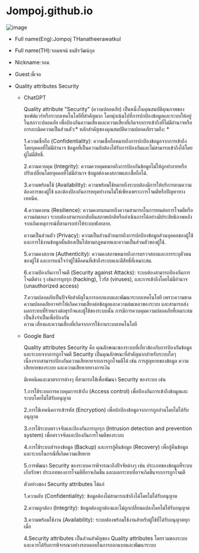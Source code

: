 # Jompoj.github.io
![image](https://github.com/Jompoj/Jompoj.github.io/assets/147574797/30fb6397-a72a-4f92-8db9-8e2aa784442a)
- Full name(Eng):Jompoj THanatheerawatkul

- Full name(TH):จอมพจน์ ธนธีรวัฒน์กุล

- Nickname:จอม

- Guest:พี่เจล

- Quality attributes Security
  - ChatGPT

    Quality attribute "Security" (ความปลอดภัย) เป็นหนึ่งในคุณสมบัติคุณภาพของซอฟต์แวร์หรือระบบเทคโนโลยีที่สำคัญมาก โดยมุ่งเน้นไปที่การปกป้องข้อมูลและระบบให้อยู่ในสภาวะปลอดภัย เพื่อป้องกันความเสี่ยงและความเสี่ยงที่เกิดจากการเข้าถึงที่ไม่มีอำนาจหรือการละเมิดความเป็นส่วนตัว:* หลักสำคัญของคุณสมบัติความปลอดภัยรวมถึง: *
    
      1.ความเชื่อถือ (Confidentiality): ความเชื่อถือหมายถึงการปกป้องข้อมูลจากการเข้าถึงโดยบุคคลที่ไม่มีอำนาจ ข้อมูลที่เป็นความลับต้องได้รับการป้องกันและไม่สามารถเข้าถึงได้โดยผู้ไม่มีสิทธิ์.
    
      2.ความควบคุม (Integrity): ความควบคุมหมายถึงการป้องกันข้อมูลไม่ให้ถูกทำลายหรือปรับเปลี่ยนโดยบุคคลที่ไม่มีอำนาจ ข้อมูลต้องคงสภาพและเชื่อถือได้.
    
      3.ความพร้อมใช้ (Availability): ความพร้อมใช้หมายถึงระบบต้องมีการให้บริการตามความต้องการของผู้ใช้ และต้องป้องกันการหยุดทำงานไม่ใช่เพียงเพราะการโจมตีหรือปัญหาทางเทคนิค.
    
      4.ความคงทน (Resilience): ความคงทนหมายถึงความสามารถในการทนต่อการโจมตีหรือความล่มเหลว ระบบต้องสามารถกลับคืนสภาพปกติหรือดำเนินการได้อย่างมีประสิทธิภาพหลังจากเกิดเหตุการณ์ที่สามารถทำให้ระบบพังทลาย.
    
      ความเป็นส่วนตัว (Privacy): ความเป็นส่วนตัวหมายถึงการปกป้องข้อมูลส่วนบุคคลของผู้ใช้และการใช้งานข้อมูลนั้นต้องเป็นไปตามกฎหมายและความเป็นส่วนตัวของผู้ใช้.
    
      5.ความคงสภาพ (Authenticity): ความคงสภาพหมายถึงการตรวจสอบและการระบุตัวตนของผู้ใช้ และการแน่ใจว่าผู้ใช้คือคนที่เข้าถึงระบบและมีสิทธิ์ที่เหมาะสม.
    
      6.ความป้องกันการโจมตี (Security against Attacks): ระบบต้องสามารถป้องกันการโจมตีต่าง ๆ เช่นการบุกรุก (hacking), ไวรัส (viruses), และการเข้าถึงโดยไม่มีอำนาจ (unauthorized access)
    
      7.ความปลอดภัยเป็นปัจจัยสำคัญในการออกแบบและพัฒนาระบบเทคโนโลยี เพราะความขาดความปลอดภัยอาจทำให้เกิดความเสี่ยงต่อข้อมูลและความล่มเหลวของระบบ และสามารถส่งผลกระทบที่ร้ายแรงต่อธุรกิจและผู้ใช้ของระบบนั้น การมีการควบคุมความปลอดภัยที่เหมาะสมเป็นสิ่งจำเป็นเพื่อป้องกัน   
      ความ
      เสี่ยงและความเสี่ยงที่เกิดจากการใช้งานระบบเทคโนโลยี
  - Google Bard
  
    Quality attributes Security คือ คุณลักษณะของระบบที่เกี่ยวข้องกับการป้องกันข้อมูลและระบบจากการถูกโจมตี Security เป็นคุณลักษณะที่สำคัญมากสำหรับระบบใดๆ เนื่องจากสามารถป้องกันความเสียหายจากการถูกโจมตีได้ เช่น การสูญหายของข้อมูล ความเสียหายของระบบ และความเสียหายทางการเงิน
      
      มีเทคนิคและมาตรการต่างๆ ที่สามารถใช้เพื่อพัฒนา Security ของระบบ เช่น
      
      1.การใช้ระบบการควบคุมการเข้าถึง (Access control) เพื่อป้องกันการเข้าถึงข้อมูลและระบบโดยไม่ได้รับอนุญาต
      
      2.การใช้เทคนิคการเข้ารหัส (Encryption) เพื่อปกป้องข้อมูลจากการถูกอ่านโดยไม่ได้รับอนุญาต
      
      3.การใช้ระบบตรวจจับและป้องกันการบุกรุก (Intrusion detection and prevention system) เพื่อตรวจจับและป้องกันการโจมตีของระบบ
      
      4.การใช้ระบบสำรองข้อมูล (Backup) และการกู้คืนข้อมูล (Recovery) เพื่อกู้คืนข้อมูลและระบบในกรณีที่เกิดความเสียหาย
      
      5.การพัฒนา Security ของระบบควรพิจารณาถึงปัจจัยต่างๆ เช่น ประเภทของข้อมูลที่ระบบเก็บรักษา ประเภทของการโจมตีที่อาจเกิดขึ้น และผลกระทบที่อาจเกิดขึ้นจากการถูกโจมตี
      
      ตัวอย่างของ Security attributes ได้แก่
      
      1.ความลับ (Confidentiality): ข้อมูลต้องไม่สามารถเข้าถึงได้โดยไม่ได้รับอนุญาต
      
      2.ความถูกต้อง (Integrity): ข้อมูลต้องถูกต้องและไม่ถูกเปลี่ยนแปลงโดยไม่ได้รับอนุญาต
      
      3.ความพร้อมใช้งาน (Availability): ระบบต้องพร้อมใช้งานสำหรับผู้ใช้ที่ได้รับอนุญาตทุกเมื่อ
      
      4.Security attributes เป็นส่วนสำคัญของ Quality attributes โดยรวมของระบบ และควรได้รับการพิจารณาอย่างรอบคอบในการออกแบบและพัฒนาระบบ





